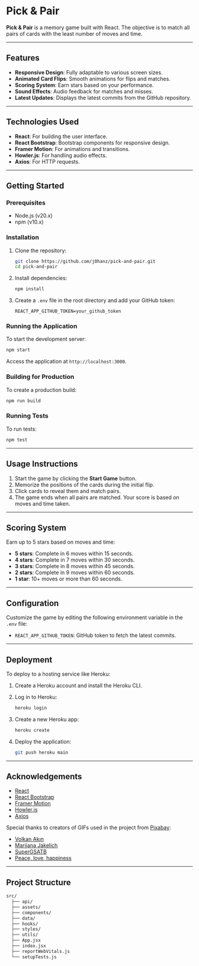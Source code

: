 # Pick & Pair

**Pick & Pair** is a memory game built with React. The objective is to match all pairs of cards with the least number of moves and time.

---

## Features

- **Responsive Design**: Fully adaptable to various screen sizes.
- **Animated Card Flips**: Smooth animations for flips and matches.
- **Scoring System**: Earn stars based on your performance.
- **Sound Effects**: Audio feedback for matches and misses.
- **Latest Updates**: Displays the latest commits from the GitHub repository.

---

## Technologies Used

- **React**: For building the user interface.
- **React Bootstrap**: Bootstrap components for responsive design.
- **Framer Motion**: For animations and transitions.
- **Howler.js**: For handling audio effects.
- **Axios**: For HTTP requests.

---

## Getting Started

### Prerequisites

- Node.js (v20.x)
- npm (v10.x)

### Installation

1. Clone the repository:

   ```sh
   git clone https://github.com/j0hanz/pick-and-pair.git
   cd pick-and-pair
   ```

2. Install dependencies:

   ```sh
   npm install
   ```

3. Create a `.env` file in the root directory and add your GitHub token:

   ```env
   REACT_APP_GITHUB_TOKEN=your_github_token
   ```

### Running the Application

To start the development server:

```sh
npm start
```

Access the application at `http://localhost:3000`.

### Building for Production

To create a production build:

```sh
npm run build
```

### Running Tests

To run tests:

```sh
npm test
```

---

## Usage Instructions

1. Start the game by clicking the **Start Game** button.
2. Memorize the positions of the cards during the initial flip.
3. Click cards to reveal them and match pairs.
4. The game ends when all pairs are matched. Your score is based on moves and time taken.

---

## Scoring System

Earn up to 5 stars based on moves and time:

- **5 stars**: Complete in 6 moves within 15 seconds.
- **4 stars**: Complete in 7 moves within 30 seconds.
- **3 stars**: Complete in 8 moves within 45 seconds.
- **2 stars**: Complete in 9 moves within 60 seconds.
- **1 star**: 10+ moves or more than 60 seconds.

---

## Configuration

Customize the game by editing the following environment variable in the `.env` file:

- `REACT_APP_GITHUB_TOKEN`: GitHub token to fetch the latest commits.

---

## Deployment

To deploy to a hosting service like Heroku:

1. Create a Heroku account and install the Heroku CLI.
2. Log in to Heroku:

   ```sh
   heroku login
   ```

3. Create a new Heroku app:

   ```sh
   heroku create
   ```

4. Deploy the application:

   ```sh
   git push heroku main
   ```

---

## Acknowledgements

- [React](https://reactjs.org/)
- [React Bootstrap](https://react-bootstrap.github.io/)
- [Framer Motion](https://www.framer.com/motion/)
- [Howler.js](https://howlerjs.com/)
- [Axios](https://axios-http.com/)

Special thanks to creators of GIFs used in the project from [Pixabay](https://pixabay.com/):

- [Volkan Akın](https://pixabay.com/users/aknkidshouse-21218370)
- [Marijana Jakelich](https://pixabay.com/users/mxjfiles-41050463)
- [SuperGSATB](https://pixabay.com/users/supergsatb-32809140)
- [Peace, love, happiness](https://pixabay.com/users/placidplace-25572496)

---

## Project Structure

```sh
src/
  ├── api/
  ├── assets/
  ├── components/
  ├── data/
  ├── hooks/
  ├── styles/
  ├── utils/
  ├── App.jsx
  ├── index.jsx
  ├── reportWebVitals.js
  └── setupTests.js
```
